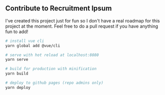 ## Contribute to Recruitment Ipsum

I've created this project just for fun so I don't have a real roadmap for this project at the moment. Feel free to do a pull request if you have anything fun to add!

```bash
# install vue cli
yarn global add @vue/cli

# serve with hot reload at localhost:8080
yarn serve

# build for production with minification
yarn build

# deploy to github pages (repo admins only)
yarn deploy
```
